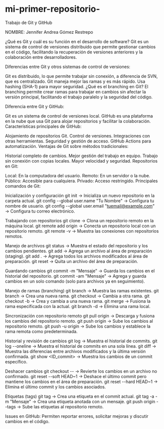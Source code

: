 # mi-primer-repositorio-
Trabajo de Git y GitHub 

NOMBRE: Jennifer Andrea Gómez Restrepo

¿Qué es Git y cuál es su función en el desarrollo de software?
Git es un sistema de control de versiones distribuido que permite gestionar cambios en el código, facilitando la recuperación de versiones anteriores y la colaboración entre desarrolladores.

Diferencias entre Git y otros sistemas de control de versiones:

Git es distribuido, lo que permite trabajar sin conexión, a diferencia de SVN, que es centralizado.
Git maneja mejor las ramas y es más rápido.
Usa hashing (SHA-1) para mayor seguridad.
¿Qué es el branching en Git?
El branching permite crear ramas para trabajar en cambios sin afectar la versión principal, facilitando el trabajo paralelo y la seguridad del código.

Diferencia entre Git y GitHub:

Git es un sistema de control de versiones local.
GitHub es una plataforma en la nube que usa Git para alojar repositorios y facilitar la colaboración.
Características principales de GitHub:

Alojamiento de repositorios Git.
Control de versiones.
Integraciones con otras herramientas.
Seguridad y gestión de acceso.
GitHub Actions para automatización.
Ventajas de Git sobre métodos tradicionales:

Historial completo de cambios.
Mejor gestión del trabajo en equipo.
Trabajo sin conexión con copias locales.
Mayor velocidad y seguridad.
Repositorios en Git:

Local: En la computadora del usuario.
Remoto: En un servidor o la nube.
Público: Accesible para cualquiera.
Privado: Acceso restringido.
Principales comandos de Git:


Inicialización y configuración
git init → Inicializa un nuevo repositorio en la carpeta actual.
git config --global user.name "Tu Nombre" → Configura tu nombre de usuario.
git config --global user.email "tuemail@example.com" → Configura tu correo electrónico.

Trabajando con repositorios
git clone <URL> → Clona un repositorio remoto en la máquina local.
git remote add origin <URL> → Conecta un repositorio local con un repositorio remoto.
git remote -v → Muestra las conexiones con repositorios remotos.

Manejo de archivos
git status → Muestra el estado del repositorio y los cambios pendientes.
git add <archivo> → Agrega un archivo al área de preparación (staging).
git add . → Agrega todos los archivos modificados al área de preparación.
git reset <archivo> → Quita un archivo del área de preparación.

Guardando cambios
git commit -m "Mensaje" → Guarda los cambios en el historial del repositorio.
git commit -am "Mensaje" → Agrega y guarda cambios en un solo comando (solo para archivos ya en seguimiento).

Manejo de ramas (branching)
git branch → Muestra las ramas existentes.
git branch <nombre> → Crea una nueva rama.
git checkout <rama> → Cambia a otra rama.
git checkout -b <rama> → Crea y cambia a una nueva rama.
git merge <rama> → Fusiona la rama especificada con la actual.
git branch -d <rama> → Elimina una rama local.

Sincronización con repositorio remoto
git pull origin <rama> → Descarga y fusiona los cambios del repositorio remoto.
git push origin <rama> → Sube los cambios al repositorio remoto.
git push -u origin <rama> → Sube los cambios y establece la rama remota como predeterminada.

Historial y revisión de cambios
git log → Muestra el historial de commits.
git log --oneline → Muestra el historial de commits en una sola línea.
git diff → Muestra las diferencias entre archivos modificados y la última versión confirmada.
git show <ID_commit> → Muestra los cambios de un commit específico.

Deshacer cambios
git checkout -- <archivo> → Revierte los cambios en un archivo no confirmado.
git reset --soft HEAD~1 → Deshace el último commit pero mantiene los cambios en el área de preparación.
git reset --hard HEAD~1 → Elimina el último commit y los cambios asociados.

Etiquetas (tags)
git tag <nombre> → Crea una etiqueta en el commit actual.
git tag -a <nombre> -m "Mensaje" → Crea una etiqueta anotada con un mensaje.
git push origin --tags → Sube las etiquetas al repositorio remoto.

Issues en GitHub:
Permiten reportar errores, solicitar mejoras y discutir cambios en el código.

